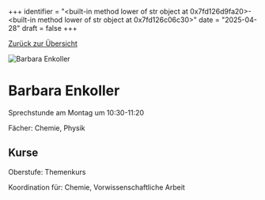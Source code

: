 
+++
identifier = "<built-in method lower of str object at 0x7fd126d9fa20>-<built-in method lower of str object at 0x7fd126c06c30>"
date = "2025-04-28"
draft = false
+++

 [Zurück zur Übersicht](/schule/personen/)

<div class="row">
<div class="column">
<img src="/images/personal/Enkoller.jpg" alt="Barbara Enkoller"> 
</div>
<div class="column">

# Barbara Enkoller

Sprechstunde am Montag um 10:30-11:20

Fächer: Chemie,  Physik





## Kurse



Oberstufe: Themenkurs

Koordination für: Chemie, Vorwissenschaftliche Arbeit

</div>
</div> 

